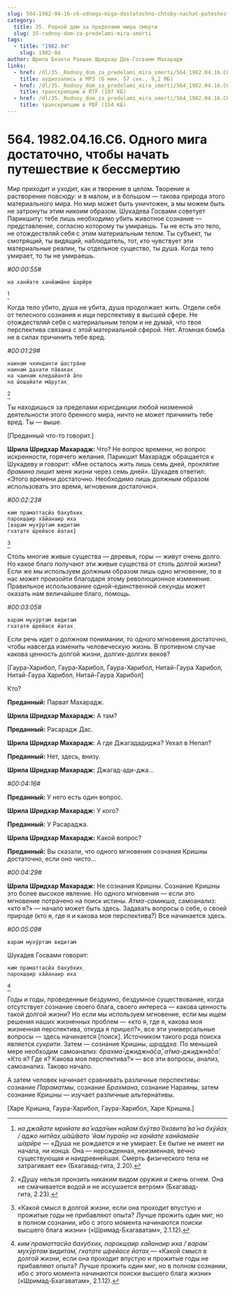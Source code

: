```yaml
---
slug: 564-1982-04-16-c6-odnogo-miga-dostatochno-chtoby-nachat-puteshestvie-k-bessmertiyu
category:
  title: 35. Родной дом за пределами мира смерти
  slug: 35-rodnoy-dom-za-predelami-mira-smerti
tags:
  - title: "1982.04"
    slug: 1982-04
author: Шрила Бхакти Ракшак Шридхар Дев-Госвами Махарадж
links:
  - href: /dl/35._Rodnoy_dom_za_predelami_mira_smerti/564_1982.04.16.C6_SridharMj_Odnogo_miga_dostatochno_chtoby_nachat_puteshestvie_k_bessmertiju.mp3
    title: аудиозапись в MP3 (6 мин. 57 сек., 9,2 МБ)
  - href: /dl/35._Rodnoy_dom_za_predelami_mira_smerti/564_1982.04.16.C6_SridharMj_Odnogo_miga_dostatochno_chtoby_nachat_puteshestvie_k_bessmertiju.rtf
    title: транскрипцию в RTF (107 КБ)
  - href: /dl/35._Rodnoy_dom_za_predelami_mira_smerti/564_1982.04.16.C6_SridharMj_Odnogo_miga_dostatochno_chtoby_nachat_puteshestvie_k_bessmertiju.pdf
    title: транскрипцию в PDF (154 КБ)
---
```


# 564. 1982.04.16.C6. Одного мига достаточно, чтобы начать путешествие к бессмертию

Мир приходит и уходит, как и творение в целом. Творение и растворение повсюду: и в малом, и в большом — такова природа этого материального мира. Но мир может быть уничтожен, а мы можем быть не затронуты этим никоим образом. Шукадева Госвами советует Парикшиту: тебе лишь необходимо убить животное сознание — представление, согласно которому ты умираешь. Ты не есть это тело, не отождествляй себя с этим материальным телом. Ты субъект, ты смотрящий, ты видящий, наблюдатель, тот, кто чувствует эти материальные реалии, ты отдельное существо, ты душа. Когда тело умирает, то ты не умираешь.

*#00:00:55#*

    на ханйате ханйама̄не ш́арӣре
[^_ftn1]

Когда тело убито, душа не убита, душа продолжает жить. Отдели себя от телесного сознания и ищи перспективу в высшей сфере. Не отождествляй себя с материальным телом и не думай, что твоя перспектива связана с этой материальной сферой. Нет. Атомная бомба не в силах причинить тебе вред.

*#00:01:29#*

    наинам̇ чхинданти ш́астра̄н̣и
    наинам̇ дахати па̄ваках̣
    на чаинам̇ кледайантй а̄по
    на ш́ош̣айати ма̄рутах̣
[^_ftn2]

Ты находишься за пределами юрисдикции любой низменной деятельности этого бренного мира, ничто не может причинить тебе вред. Ты — выше.

[Преданный что-то говорит.]

**Шрила Шридхар Махарадж:** Что? Не вопрос времени, но вопрос искренности, горячего желания. Парикшит Махарадж обращается к Шукадеву и говорит: «Мне осталось жить лишь семь дней, проклятие *брамина* лишит меня жизни через семь дней». Шукадев ответил: «Этого времени достаточно. Необходимо лишь должным образом использовать это время, мгновения достаточно».

*#00:02:23#*

    ким̇ праматтасйа бахубхих̣
    парокш̣аир ха̄йанаир иха
    [варам̇ мухӯртам̇ видитам̇
    гхат̣ате ш́рейасе йатах̣]
[^_ftn3]

Столь многие живые существа — деревья, горы — живут очень долго. Но какое благо получают эти живые существа от столь долгой жизни? Если же мы используем должным образом лишь одно мгновение, то в нас может произойти благодаря этому революционное изменение. Правильное использование одной-единственной секунды может оказать нам величайшее благо, помощь.

*#00:03:05#*

    варам̇ мухӯртам̇ видитам̇
    гхат̣ате ш́рейасе йатах̣

Если речь идет о должном понимании, то одного мгновения достаточно, чтобы навсегда изменить человеческую жизнь. В противном случае какова ценность долгой жизни, долгих-долгих веков?

[Гаура-Харибол, Гаура-Харибол, Гаура-Харибол, Нитай-Гаура Харибол, Нитай-Гаура Харибол, Нитай-Гаура Харибол]

Кто?

**Преданный:** Парват Махарадж.

**Шрила Шридхар Махарадж:** А там?

**Преданный:** Расарадж Дас.

**Шрила Шридхар Махарадж:** А где Джагададиджа? Уехал в Непал?

**Преданный:** Нет, здесь, внизу.

**Шрила Шридхар Махарадж:** Джагад-ади-джа…

*#00:04:16#*

**Преданный:** У него есть один вопрос.

**Шрила Шридхар Махарадж:** У кого?

**Преданный:** У Расараджа.

**Шрила Шридхар Махарадж:** Какой вопрос?

**Преданный:** Вы сказали, что одного мгновения сознания Кришны достаточно, если оно чисто…

*#00:04:29#*

**Шрила Шридхар Махарадж:** Не сознания Кришны. Сознание Кришны это более высокое явление. Но одного мгновения — если это мгновение потрачено на поиск истины. *Атма-самикша*, самоанализ: «кто я?» — начало может быть здесь. Задавать вопросы о себе, о своей природе (кто я, где я и какова моя перспектива?) Все начинается здесь.

*#00:05:09#*

    варам̇ мухӯртам̇ видитам̇

Шукадев Госвами говорит:

    ким̇ праматтасйа бахубхих̣
    парокш̣аир ха̄йанаир иха
[^_ftn4]

Годы и годы, проведенные бездумно, бездумное существование, когда отсутствует сознание своего блага, своего интереса — какова ценность такой долгой жизни? Но если мы используем мгновение, если мы ищем решения наших жизненных проблем — «кто я, где я, какова моя жизненная перспектива, откуда я пришел?», все эти универсальные вопросы — здесь начинается [поиск]. Источником такого рода поиска является *сукрити*. Затем — сознание Кришны, *шраддха*. По меньшей мере необходим самоанализ: *брахма̄-джиджн̃а̄са̄*, *а̄тма-джиджн̃а̄са̄*: «Кто я? Где я? Какова моя перспектива?» — все эти вопросы, анализ, самоанализ. Таково начало.

А затем человек начинает сравнивать различные перспективы: сознание *Параматмы*, сознание *Брахмана*, сознание Нараяны, затем сознание Кришны — изучает различные альтернативы.

[Харе Кришна, Гаура-Харибол, Гаура-Харибол, Харе Кришна.]



[^_ftn1]: *на джа̄йате мрийате ва̄ када̄чин на̄йам̇ бхӯтва̄ бхавита̄ ва̄ на бхӯйах̣ / аджо нитйах̣ ш́а̄ш́вато ’йам̇ пура̄н̣о на ханйате ханйама̄не ш́арӣре* — «Душа не рождается и не умирает. Ее бытие не имеет ни начала, ни конца. Она — нерожденная, неизменная, вечно существующая и наидревнейшая. Смерть физического тела не затрагивает ее» (Бхагавад-гита, 2.20).

[^_ftn2]: «Душу нельзя пронзить никаким видом оружия и сжечь огнем. Она не смачивается водой и не иссушается ветром» (Бхагавад-гита, 2.23).

[^_ftn3]: «Какой смысл в долгой жизни, если она проходит впустую и прожитые годы не прибавляют опыта? Лучше прожить один миг, но в полном сознании, ибо с этого момента начинаются поиски высшего блага жизни» («Шримад-Бхагаватам», 2.1.12).

[^_ftn4]: *ким̇ праматтасйа бахубхих̣, парокш̣аир ха̄йанаир иха / варам̇ мухӯртам̇ видитам̇, гхат̣ате ш́рейасе йатах̣* — «Какой смысл в долгой жизни, если она проходит впустую и прожитые годы не прибавляют опыта? Лучше прожить один миг, но в полном сознании, ибо с этого момента начинаются поиски высшего блага жизни» («Шримад-Бхагаватам», 2.1.12).


